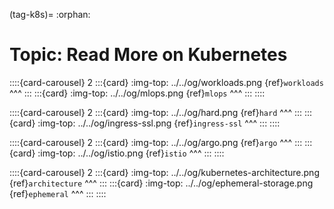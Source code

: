 (tag-k8s)=
:orphan:
# Topic: Read More on Kubernetes

::::{card-carousel} 2
:::{card}
:img-top: ../../og/workloads.png
{ref}`workloads`
^^^
:::
:::{card}
:img-top: ../../og/mlops.png
{ref}`mlops`
^^^
:::
::::

::::{card-carousel} 2
:::{card}
:img-top: ../../og/hard.png
{ref}`hard`
^^^
:::
:::{card}
:img-top: ../../og/ingress-ssl.png
{ref}`ingress-ssl`
^^^
:::
::::


::::{card-carousel} 2
:::{card}
:img-top: ../../og/argo.png
{ref}`argo`
^^^
:::
:::{card}
:img-top: ../../og/istio.png
{ref}`istio`
^^^
:::
::::

::::{card-carousel} 2
:::{card}
:img-top: ../../og/kubernetes-architecture.png
{ref}`architecture`
^^^
:::
:::{card}
:img-top: ../../og/ephemeral-storage.png
{ref}`ephemeral`
^^^
:::
::::





